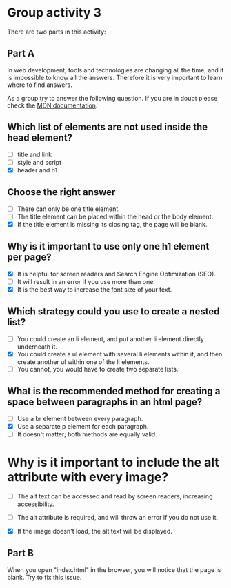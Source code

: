 
# Group activity 3

There are two parts in this activity:

## Part A

In web development, tools and technologies are changing all the time, and it is impossible to know all the answers. Therefore it is very important to learn where to find answers.

As a group try to answer the following question. If you are in doubt please check the [MDN documentation](https://developer.mozilla.org/en-US/docs/Web/HTML).


## Which list of elements are not used inside the head element?
- [ ] title and link
- [ ] style and script
- [x] header and h1

## Choose the right answer
- [ ] There can only be one title element.
- [ ] The title element can be placed within the head or the body element.
- [x] If the title element is missing its closing tag, the page will be blank.

## Why is it important to use only one h1 element per page?
- [x] It is helpful for screen readers and Search Engine Optimization (SEO).
- [ ] It will result in an error if you use more than one.
- [x] It is the best way to increase the font size of your text.

## Which strategy could you use to create a nested list?
- [ ] You could create an li element, and put another li element directly underneath it.
- [x] You could create a ul element with several li elements within it, and then create another ul within one of the li elements.
- [ ] You cannot, you would have to create two separate lists.

## What is the recommended method for creating a space between paragraphs in an html page?
- [ ] Use a br element between every paragraph.
- [x] Use a separate p element for each paragraph.
- [ ] It doesn't matter; both methods are equally valid.

# Why is it important to include the alt attribute with every image? 
- [ ] The alt text can be accessed and read by screen readers, increasing accessibility.
- [ ] The alt attribute is required, and will throw an error if you do not use it.
- [x] If the image doesn't load, the alt text will be displayed.


## Part B

When you open "index.html"  in the browser, you will notice that the page is blank. Try to fix this issue. 